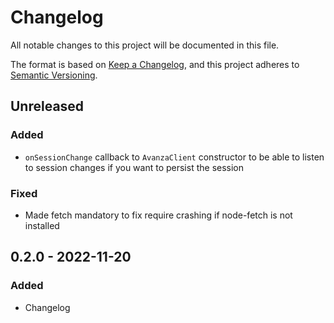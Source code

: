 # Changelog

All notable changes to this project will be documented in this file.

The format is based on [Keep a Changelog](https://keepachangelog.com/en/1.0.0/),
and this project adheres to [Semantic Versioning](https://semver.org/spec/v2.0.0.html).

## Unreleased

### Added

- `onSessionChange` callback to `AvanzaClient` constructor to be able to listen to session changes if you want to persist the session

### Fixed

- Made fetch mandatory to fix require crashing if node-fetch is not installed

## 0.2.0 - 2022-11-20

### Added

- Changelog

